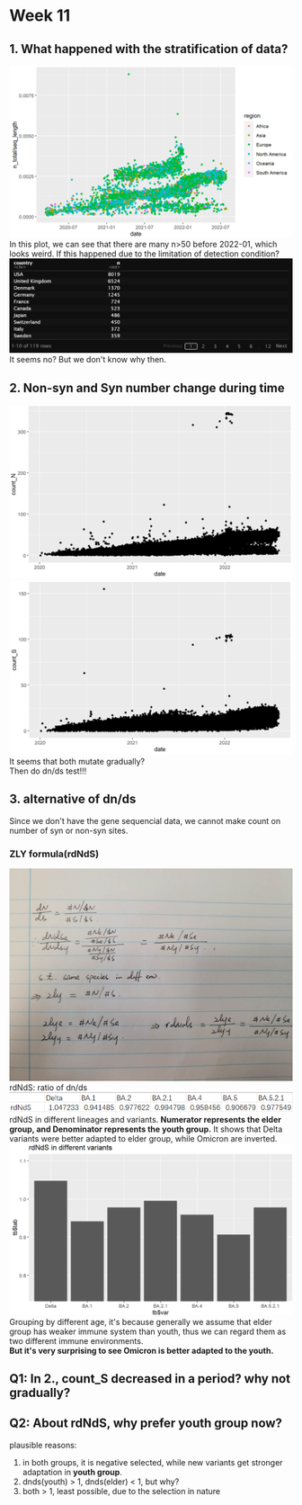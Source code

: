 # Week 11

## 1. What happened with the stratification of data?
![stratification](https://github.com/KirakiraZLY/Variants-and-mutation-rate-in-SARS-Cov2/blob/main/Img/Week11/Data_by_region.png?raw=true)   
In this plot, we can see that there are many n>50 before 2022-01, which looks weird. If this happened due to the limitation of detection condition?   
![countrylist](https://github.com/KirakiraZLY/Variants-and-mutation-rate-in-SARS-Cov2/blob/main/Img/Week11/Stratification_country.png?raw=true)   
It seems no? But we don't know why then.   

## 2. Non-syn and Syn number change during time
![non-syn](https://github.com/KirakiraZLY/Variants-and-mutation-rate-in-SARS-Cov2/blob/main/Img/Week11/Num_of_Nonsyn_with_date.png?raw=true)   
![syn](https://github.com/KirakiraZLY/Variants-and-mutation-rate-in-SARS-Cov2/blob/main/Img/Week11/Num_of_Syn_with_date.png?raw=true)   
It seems that both mutate gradually?   
Then do dn/ds test!!!   

## 3. alternative of dn/ds
Since we don't have the gene sequencial data, we cannot make count on number of syn or non-syn sites.   

### ZLY formula(rdNdS)
![zly_formula](https://github.com/KirakiraZLY/Variants-and-mutation-rate-in-SARS-Cov2/blob/main/Img/Week11/ZLY_formula.jpg?raw=true)
rdNdS: ratio of dn/ds   
![rdNdS](https://github.com/KirakiraZLY/Variants-and-mutation-rate-in-SARS-Cov2/blob/main/Img/Week11/rdNdS.png?raw=true)   
rdNdS in different lineages and variants. **Numerator represents the elder group, and Denominator represents the youth group.** It shows that Delta variants were better adapted to elder group, while Omicron are inverted.   
![rdNdS_in_diff_var](https://github.com/KirakiraZLY/Variants-and-mutation-rate-in-SARS-Cov2/blob/main/Img/Week11/rdNdS_in_diff_var.png?raw=true)   
Grouping by different age, it's because generally we assume that elder group has weaker immune system than youth, thus we can regard them as two different immune environments.   
**But it's very surprising to see Omicron is better adapted to the youth.**

## Q1: In 2., count_S decreased in a period? why not gradually?   
## Q2: About rdNdS, why prefer youth group now?   
plausible reasons:   
1. in both groups, it is negative selected, while new variants get stronger adaptation in **youth group**.
2. dnds(youth) > 1, dnds(elder) < 1, but why?
3. both > 1, least possible, due to the selection in nature